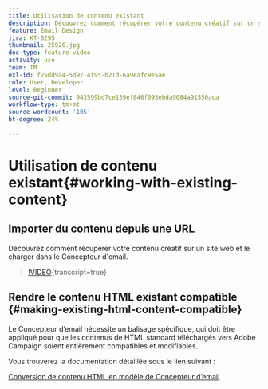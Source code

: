 ```yaml
---
title: Utilisation de contenu existant
description: Découvrez comment récupérer votre contenu créatif sur un site web et le charger dans le Concepteur d'email.
feature: Email Design
jira: KT-6295
thumbnail: 25926.jpg
doc-type: feature video
activity: use
team: TM
exl-id: f25dd9a4-5d97-4f95-b21d-6a9eafc9e5ae
role: User, Developer
level: Beginner
source-git-commit: 943599bd7ce139ef846f093ebda9084a91550aca
workflow-type: tm+mt
source-wordcount: '105'
ht-degree: 24%

---
```


# Utilisation de contenu existant{#working-with-existing-content}

## Importer du contenu depuis une URL

Découvrez comment récupérer votre contenu créatif sur un site web et le charger dans le Concepteur d&#39;email.

>[!VIDEO](https://video.tv.adobe.com/v/25926?learn=on){transcript=true}

## Rendre le contenu HTML existant compatible {#making-existing-html-content-compatible}

Le Concepteur d’email nécessite un balisage spécifique, qui doit être appliqué pour que les contenus de HTML standard téléchargés vers Adobe Campaign soient entièrement compatibles et modifiables.

Vous trouverez la documentation détaillée sous le lien suivant :

[Conversion de contenu HTML en modèle de Concepteur d’email](https://experienceleague.adobe.com/docs/campaign-standard/using/designing-content/building-email-content/using-existing-content.html?lang=en)
